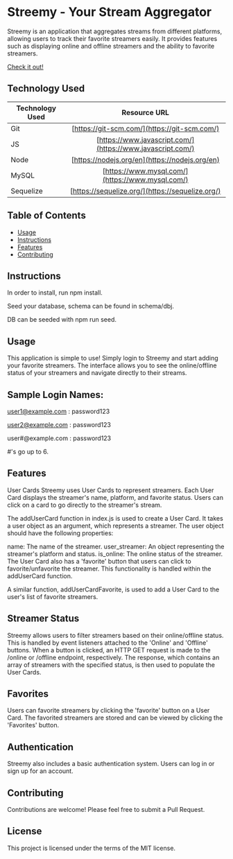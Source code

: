 # Streemy - Your Stream Aggregator

Streemy is an application that aggregates streams from different platforms, allowing users to track their favorite streamers easily. It provides features such as displaying online and offline streamers and the ability to favorite streamers.

[Check it out!](https://young-tor-26363.herokuapp.com/)

## Technology Used

| Technology Used         | Resource URL           |
| ------------- |:-------------:|
| Git | [https://git-scm.com/](https://git-scm.com/)     |
| JS  | [https://www.javascript.com/](https://www.javascript.com/)     |
| Node  | [https://nodejs.org/en](https://nodejs.org/en)     |
| MySQL  | [https://www.mysql.com/](https://www.mysql.com/)     |
| Sequelize  | [https://sequelize.org/](https://sequelize.org/)     |

## Table of Contents
* [Usage](#usage)
* [Instructions](#Instructions)
* [Features](#Features)
* [Contributing](#Contributing)


## Instructions
In order to install, run npm install.

Seed your database, schema can be found in schema/dbj.

DB can be seeded with npm run seed.

## Usage
This application is simple to use! Simply login to Streemy and start adding your favorite streamers. The interface allows you to see the online/offline status of your streamers and navigate directly to their streams.

Sample Login Names:
-----------------------
user1@example.com : password123

user2@example.com : password123

user#@example.com : password123

#'s go up to 6.


## Features
User Cards
Streemy uses User Cards to represent streamers. Each User Card displays the streamer's name, platform, and favorite status. Users can click on a card to go directly to the streamer's stream.

The addUserCard function in index.js is used to create a User Card. It takes a user object as an argument, which represents a streamer. The user object should have the following properties:

name: The name of the streamer.
user_streamer: An object representing the streamer's platform and status.
is_online: The online status of the streamer.
The User Card also has a 'favorite' button that users can click to favorite/unfavorite the streamer. This functionality is handled within the addUserCard function.

A similar function, addUserCardFavorite, is used to add a User Card to the user's list of favorite streamers.

## Streamer Status
Streemy allows users to filter streamers based on their online/offline status. This is handled by event listeners attached to the 'Online' and 'Offline' buttons. When a button is clicked, an HTTP GET request is made to the /online or /offline endpoint, respectively. The response, which contains an array of streamers with the specified status, is then used to populate the User Cards.

## Favorites
Users can favorite streamers by clicking the 'favorite' button on a User Card. The favorited streamers are stored and can be viewed by clicking the 'Favorites' button.

## Authentication
Streemy also includes a basic authentication system. Users can log in or sign up for an account.

## Contributing
Contributions are welcome! Please feel free to submit a Pull Request.

## License
This project is licensed under the terms of the MIT license.
